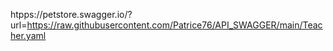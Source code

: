 htpps://petstore.swagger.io/?url=https://raw.githubusercontent.com/Patrice76/API_SWAGGER/main/Teacher.yaml
